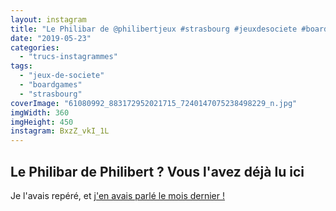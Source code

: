 ```yaml
---
layout: instagram
title: "Le Philibar de @philibertjeux #strasbourg #jeuxdesociete #boardgames"
date: "2019-05-23"
categories: 
  - "trucs-instagrammes"
tags:
  - "jeux-de-societe"
  - "boardgames"
  - "strasbourg"
coverImage: "61080992_883172952021715_7240147075238498229_n.jpg"
imgWidth: 360
imgHeight: 450
instagram: BxzZ_vkI_1L
---
```


## Le Philibar de Philibert ? Vous l'avez déjà lu ici

Je l'avais repéré, et [j'en avais parlé le mois dernier !](https://www.6x8.org/2019/05/ici-prochainement-visite-de-strasbourg-en-tyrannosaure/)
